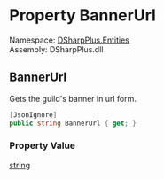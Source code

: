 # Property BannerUrl

Namespace: [DSharpPlus.Entities](DSharpPlus.Entities.md)  
Assembly: DSharpPlus.dll

## <a id="DSharpPlus_Entities_DiscordInviteGuild_BannerUrl"></a>BannerUrl

Gets the guild's banner in url form.

```csharp
[JsonIgnore]
public string BannerUrl { get; }
```

### Property Value

[string](https://learn.microsoft.com/dotnet/api/system.string)

